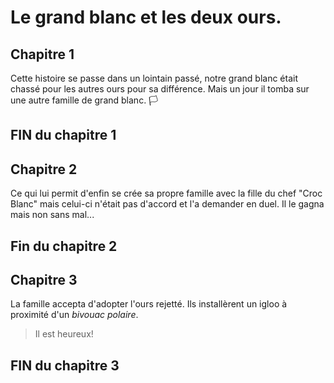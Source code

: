 # Le grand blanc et les deux ours.
## Chapitre 1
Cette histoire se passe dans un lointain passé,
notre grand blanc était chassé pour les autres ours pour sa différence. 
Mais un jour il tomba sur une autre famille de grand blanc. 🏳️
## FIN du chapitre 1

## Chapitre 2
Ce qui lui permit d'enfin se crée sa propre famille avec la fille du chef "Croc Blanc" mais celui-ci n'était pas d'accord et l'a demander en duel. Il le gagna mais non sans mal...
## Fin du chapitre 2

## Chapitre 3
La famille accepta d'adopter l'ours rejetté. 
Ils installèrent un igloo à proximité d'un *bivouac polaire*. 
> Il est heureux!
## FIN du chapitre 3

